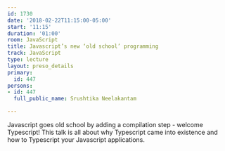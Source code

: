 ```yaml
---
id: 1730
date: '2018-02-22T11:15:00-05:00'
start: '11:15'
duration: '01:00'
room: JavaScript
title: Javascript’s new ‘old school’ programming
track: JavaScript
type: lecture
layout: preso_details
primary:
  id: 447
persons:
- id: 447
  full_public_name: Srushtika Neelakantam

---
```

Javascript goes old school by adding a compilation step - welcome Typescript! This talk is all about why Typescript came into existence and how to Typescript your Javascript applications.